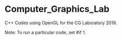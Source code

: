 # Computer_Graphics_Lab

C++ Codes using OpenGL for the CG Laboratory 2019.

Note: To run a particular code, set #if 1.
